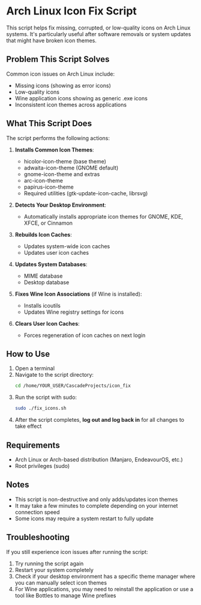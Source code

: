 # Arch Linux Icon Fix Script

This script helps fix missing, corrupted, or low-quality icons on Arch Linux systems. It's particularly useful after software removals or system updates that might have broken icon themes.

## Problem This Script Solves

Common icon issues on Arch Linux include:
- Missing icons (showing as error icons)
- Low-quality icons
- Wine application icons showing as generic .exe icons
- Inconsistent icon themes across applications

## What This Script Does

The script performs the following actions:

1. **Installs Common Icon Themes**:
   - hicolor-icon-theme (base theme)
   - adwaita-icon-theme (GNOME default)
   - gnome-icon-theme and extras
   - arc-icon-theme
   - papirus-icon-theme
   - Required utilities (gtk-update-icon-cache, librsvg)

2. **Detects Your Desktop Environment**:
   - Automatically installs appropriate icon themes for GNOME, KDE, XFCE, or Cinnamon

3. **Rebuilds Icon Caches**:
   - Updates system-wide icon caches
   - Updates user icon caches

4. **Updates System Databases**:
   - MIME database
   - Desktop database

5. **Fixes Wine Icon Associations** (if Wine is installed):
   - Installs icoutils
   - Updates Wine registry settings for icons

6. **Clears User Icon Caches**:
   - Forces regeneration of icon caches on next login

## How to Use

1. Open a terminal
2. Navigate to the script directory:
   ```bash
   cd /home/YOUR_USER/CascadeProjects/icon_fix
   ```
3. Run the script with sudo:
   ```bash
   sudo ./fix_icons.sh
   ```
4. After the script completes, **log out and log back in** for all changes to take effect

## Requirements

- Arch Linux or Arch-based distribution (Manjaro, EndeavourOS, etc.)
- Root privileges (sudo)

## Notes

- This script is non-destructive and only adds/updates icon themes
- It may take a few minutes to complete depending on your internet connection speed
- Some icons may require a system restart to fully update

## Troubleshooting

If you still experience icon issues after running the script:

1. Try running the script again
2. Restart your system completely
3. Check if your desktop environment has a specific theme manager where you can manually select icon themes
4. For Wine applications, you may need to reinstall the application or use a tool like Bottles to manage Wine prefixes
